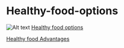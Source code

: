 # Healthy-food-options
![Alt text](https://sharpaspirant.com/wp-content/uploads/2019/06/easy-vegetarian-meal-prep-2.jpg)
[Healthy food options](https://github.com/bhe090/Healthy-food-options/blob/main/healthy%20food%20options%20in%20daily%20life.html)

[Healthy food Advantages](https://github.com/bhe090/Healthy-food-options/blob/main/Advantages.html)

